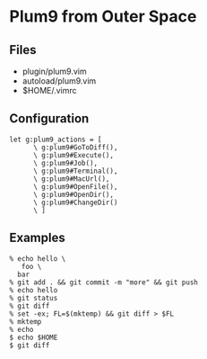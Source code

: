 # Plum9 from Outer Space

## Files
- plugin/plum9.vim
- autoload/plum9.vim
- $HOME/.vimrc

## Configuration
```
let g:plum9_actions = [
      \ g:plum9#GoToDiff(),
      \ g:plum9#Execute(),
      \ g:plum9#Job(),
      \ g:plum9#Terminal(),
      \ g:plum9#MacUrl(),
      \ g:plum9#OpenFile(),
      \ g:plum9#OpenDir(),
      \ g:plum9#ChangeDir()
      \ ]
```

## Examples
```
% echo hello \
   foo \
  bar
% git add . && git commit -m "more" && git push
% echo hello
% git status
% git diff
% set -ex; FL=$(mktemp) && git diff > $FL
% mktemp
% echo
$ echo $HOME
$ git diff
```
